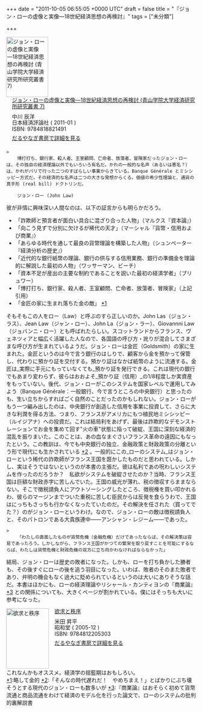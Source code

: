 
+++
date = "2011-10-05 06:55:05 +0000 UTC"
draft = false
title = "『ジョン・ローの虚像と実像―18世紀経済思想の再検討』"
tags = ["未分類"]

+++
<div class="mm-middle" style="margin-bottom:0px;"><div class="mm-image" style="float:left;"><a href="http://www.amazon.co.jp/exec/obidos/ASIN/4818821497/bestylesnet-22/ref=nosim" target="_blank"><img src="http://ecx.images-amazon.com/images/I/41UuTPZ8n0L._SL160_.jpg" alt="ジョン・ローの虚像と実像―18世紀経済思想の再検討 (青山学院大学経済研究所研究叢書 7)" title="ジョン・ローの虚像と実像―18世紀経済思想の再検討 (青山学院大学経済研究所研究叢書 7)" width="111" height="160" border="0"/></a></div><div class="mm-content" style="float:left;margin-left:15px;line-height:120%"><div class="mm-title" style="line-height:120%"><a href="http://www.amazon.co.jp/exec/obidos/ASIN/4818821497/bestylesnet-22/ref=nosim" target="_blank">ジョン・ローの虚像と実像―18世紀経済思想の再検討 (青山学院大学経済研究所研究叢書 7)</a></div><div class="mm-detail" style="margin-top:10px;">中川 辰洋<br/>日本経済評論社 ( 2011-01 )<br/>ISBN: 9784818821491<br/><div style="margin:7px 0px"><a href="http://mediamarker.net/u/daruyanagi/?asin=4818821497" target="_blank">だるやなぎ書房で詳細を見る</a></div></div></div><div style="clear:left"></div></div>

    >
        博打打ち、銀行家、殺人者、王室顧問、亡命者、放蕩者、冒険家だったジョン・ローは、その独自の経済理論以外でもいろいろ有名だ。かれの一般的な名声（あるいは悪名？）は、かれがパリで行った二つのすばらしい事業からきている。Banque Générale とミシシッピー方式だ。その経済的な名声は二つの大きな発想からくる。価値の希少性理論と、通貨の真手形 (real bill) ドクトリンだ。

        ジョン・ロー (John Law)
    
彼が非情に興味深い人間なのは、以下の証言からも明らかだろう。

<ul>
<li>「詐欺師と預言者が面白い具合に混ざり合った人物」（マルクス『資本論』）</li>
<li>「向こう見ずで分別に欠けるが稀代の天才」（マーシャル『貨幣・信用および商業』）</li>
<li>「あらゆる時代を通して最良の貨幣理論を構築した人物」（シュンペーター『経済分析の歴史』）</li>
<li>「近代的な銀行紙幣の理論、銀行の供与する信用業務、銀行の準備金を理論的に解説した最初の人物」（ワッサーマン、ビーチ）</li>
<li>「資本不足が産出の主要な制約であることを説いた最初の経済学者」（ブリュワー）</li>
<li>「博打打ち、銀行家、殺人者、王室顧問、亡命者、放蕩者、冒険家」（上記引用）</li>
<li>「金匠の家に生まれ落ちた金の敵」 <a href="#f1" name="fn1" title="略して金的">*1</a></li>
</ul>そもそもこの人をロー（Law）と呼ぶのすら正しいのか。John Las（ジョン・ラス）、Jean Law（ジャン・ロー）、John La（ジョン・ラー）、Giovannni Law（ジョバンニ・ロー）とも呼ばれたらしい。スコットランドからフランス、ヴェネツィアと幅広く活躍した人なので、各国語の呼び方・訛りが混合してさまざまな呼び方が生まれているようだ。ジョン・ローは金匠（Goldsmith）の家に生まれた。金匠というのは今で言う銀行のはしりで、顧客から金を預かって保管し、代わりに預かり証を交付する。預かり証はなかば紙幣のように流通する。金匠は_実際に手元にもっていなくても_預かり証を発行できる。これは現代の銀行でもあまり変わらず、彼らはおおよそ_預かり証（信用）_の1/8程度しか実資産をもっていない。後代、ジョン・ローがこのシステムを国家レベルで運用してみよう（Banque Générale：一般銀行、今で言うところの中央銀行）と思ったのも、生い立ちからすればごく自然のことだったのかもしれない。ジョン・ローがもう一つ編み出したのは、中央銀行が創造した信用を事業に投資して、さらに大きな利潤を得る方法、つまり、フランスがアメリカにもつ植民地ミシシッピー（ルイジアナ）への投資だ。これは結局利をあげず、最後は詐欺的なデモンストレーションでお金を集めて回す"火の車"状態に陥って破綻、王国に深刻な経済的混乱を振りまいた。このことは、あの血なまぐさいフランス革命の遠因にもなったという。この教訓は、今でも中央銀行の独立、金融政策と財政政策の分離という形で現代にも生かされている <a href="#f2" name="fn2" title="「そんなの時代遅れだ！　やめちまえ！」とばかりにぶち壊そうとする現代のジョン・ローも数多いが">*2</a> 。一般的にこの_ローのシステム_はジョン・ローという稀代の詐欺師がフランス王国を誑かしたものだと思われている。しかし、実はそうではないというのが本書の主張だ。彼は私利であの呪わしいシステムを作ったのだろうか？　私欲がシステムを破綻させたのか？当時、フランス王国は巨額な財政赤字に苦しんでいた。王国の威光が薄れ、税の徴収すらままならない。そこで徴税請負人にアウトソーシングしたところ、徴税権を買い叩かれるわ、彼らのマージンまでついた重税に苦しむ臣民からは反発を食らうわで、王国はにっちもさっちも行かなくなったていたのだ。その解決を任された（買ってでた？）のがジョン・ローというわけ。なので、ジョン・ローの敵は徴税請負人と、そのパトロンである大貴族連中――アンシャン・レジーム――であった。

    >
        「わたしの直面したものが貨幣危機（金融危機）だけであったならば、その解決策は容易であったろう。しかしながら、フランス王国がかつての繁栄を取り戻すことを可能にするならば、わたしは貨幣危機と財政危機の双方に立ち向かわなければならなかった」

    
結局、ジョン・ローは歴史の敗者になった。しかも、ローを打ち負かした勝者も、その後すぐにローの後を追う羽目になった。いわば、敗者のそのまた敗者であり、弁明の機会もなく過大に貶められているというのは大いにありそうな話だ。本書はほかにも、ローの経済理論やリシャール・カンティヨンの『商業論』 <a href="#f3" name="fn3" title="『商業論』はおそらく初めて貨幣流通と商品流通をわけて経済のモデル化を行った論文で、ローのシステムの批判的裏解説書">*3</a> との関係についても、大きくページが割かれている。僕にはそっちも大いに参考になった。<br/>
<div class="mm-middle" style="margin-bottom:0px;"><div class="mm-image" style="float:left;"><a href="http://www.amazon.co.jp/exec/obidos/ASIN/4812205301/bestylesnet-22/ref=nosim" target="_blank"><img src="http://ecx.images-amazon.com/images/I/5138EP3MD8L._SL160_.jpg" alt="欲求と秩序" title="欲求と秩序" width="113" height="160" border="0"/></a></div><div class="mm-content" style="float:left;margin-left:15px;line-height:120%"><div class="mm-title" style="line-height:120%"><a href="http://www.amazon.co.jp/exec/obidos/ASIN/4812205301/bestylesnet-22/ref=nosim" target="_blank">欲求と秩序</a></div><div class="mm-detail" style="margin-top:10px;">米田 昇平<br/>昭和堂 ( 2005-12 )<br/>ISBN: 9784812205303<br/><div style="margin:7px 0px"><a href="http://mediamarker.net/u/daruyanagi/?asin=4812205301" target="_blank">だるやなぎ書房で詳細を見る</a></div></div></div><div style="clear:left"></div></div>これなんかもオススメ。経済学の揺籃期はおもしろい。
<div class="footnote">
<a href="#fn1" name="f1" class="footnote-number">*1</a><span class="footnote-delimiter">:</span><span class="footnote-text">略して金的</span>
<a href="#fn2" name="f2" class="footnote-number">*2</a><span class="footnote-delimiter">:</span><span class="footnote-text">「そんなの時代遅れだ！　やめちまえ！」とばかりにぶち壊そうとする現代のジョン・ローも数多いが</span>
<a href="#fn3" name="f3" class="footnote-number">*3</a><span class="footnote-delimiter">:</span><span class="footnote-text">『商業論』はおそらく初めて貨幣流通と商品流通をわけて経済のモデル化を行った論文で、ローのシステムの批判的裏解説書</span>
</div>


